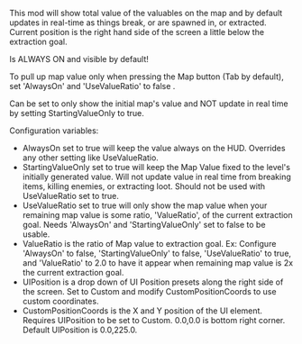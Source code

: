 This mod will show total value of the valuables on the map and by default updates in real-time as things break, or are spawned in, or extracted. Current position is the right hand side of the screen a little below the extraction goal.

Is ALWAYS ON and visible by default! 

To pull up map value only when pressing the Map button (Tab by default), set 'AlwaysOn' and 'UseValueRatio' to false .

Can be set to only show the initial map's value and NOT update in real time by setting StartingValueOnly to true.

Configuration variables:
- AlwaysOn set to true will keep the value always on the HUD. Overrides any other setting like UseValueRatio.
- StartingValueOnly set to true will keep the Map Value fixed to the level's initially generated value. Will not update value in real time from breaking items, killing enemies, or extracting loot. Should not be used with UseValueRatio set to true.
- UseValueRatio set to true will only show the map value when your remaining map value is some ratio, 'ValueRatio', of the current extraction goal. Needs 'AlwaysOn' and 'StartingValueOnly' set to false to be usable.
- ValueRatio is the ratio of Map value to extraction goal. Ex: Configure 'AlwaysOn' to false, 'StartingValueOnly' to false, 'UseValueRatio' to true, and 'ValueRatio' to 2.0 to have it appear when remaining map value is 2x the current extraction goal.
- UIPosition is a drop down of UI Position presets along the right side of the screen. Set to Custom and modify CustomPositionCoords to use custom coordinates.
- CustomPositionCoords is the X and Y position of the UI element. Requires UIPosition to be set to Custom. 0.0,0.0 is bottom right corner. Default UIPosition is 0.0,225.0.
